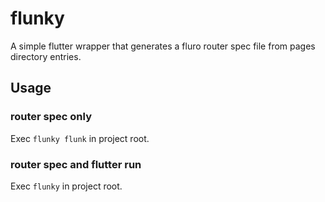 # flunky
A simple flutter wrapper that generates a fluro router spec file from pages directory entries.

## Usage

### router spec only
Exec `flunky flunk` in project root.

### router spec and flutter run
Exec `flunky` in project root.